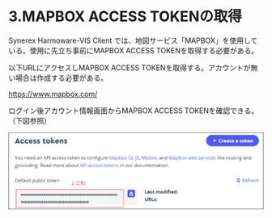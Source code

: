 # 3.MAPBOX ACCESS TOKENの取得

Synerex Harmoware-VIS Client では、地図サービス「MAPBOX」を使用している。使用に先立ち事前にMAPBOX ACCESS TOKENを取得する必要がある。

以下URLにアクセスしMAPBOX ACCESS TOKENを取得する。アカウントが無い場合は作成する必要がある。

https://www.mapbox.com/

ログイン後アカウント情報画面からMAPBOX ACCESS TOKENを確認できる。（下図参照）

![img](../img/0300/0301.png)

